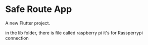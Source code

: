 # Safe Route App

A new Flutter project.

in the lib folder, there is file called raspberry pi
it's for Rassperrypi connection
